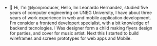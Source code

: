 - 👋 Hi, I’m @lyonproducer, Hello, Im Leonardo Hernandez, studied five years of computer engineering on UNEG University, 
I have about three years of work experience in web and mobile application development. 
I'm consider a frontend developert specialist, with a bit knowledge of backend tecnologies. 
I Was designer form a child making flyers design for parties, and cover for music artist. Next this I started to build wireframes and screen prototypes 
for web apps and Mobile.

